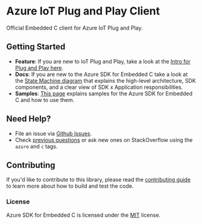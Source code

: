 # Azure IoT Plug and Play Client

Official Embedded C client for Azure IoT Plug and Play.

## Getting Started

- **Feature**: If you are new to IoT Plug and Play, take a look at the [Intro for Plug and Play here](https://docs.microsoft.com/en-us/azure/iot-pnp/overview-iot-plug-and-play).
- **Docs**: If you are new to the Azure SDK for Embedded C take a look at the [State Machine diagram](https://github.com/Azure/azure-sdk-for-c/blob/master/sdk/docs/iot/mqtt_state_machine.md#iot-hub) that explains the high-level architecture, SDK components, and a clear view of SDK x Application responsibilities.
- **Samples**: [This page](https://github.com/Azure/azure-sdk-for-c/blob/master/sdk/samples/iot/) explains samples for the Azure SDK for Embedded C and how to use them.

## Need Help?

- File an issue via [Github Issues](https://github.com/Azure/azure-sdk-for-c/issues/new/choose).
- Check [previous questions](https://stackoverflow.com/questions/tagged/azure+c) or ask new ones on StackOverflow using
  the `azure` and `c` tags.

## Contributing

If you'd like to contribute to this library, please read the [contributing guide][azure_sdk_for_c_contributing] to learn more about how to build and test the code.

### License

Azure SDK for Embedded C is licensed under the [MIT][azure_sdk_for_c_license] license.

<!-- LINKS -->
[azure_sdk_for_c_contributing]: https://github.com/Azure/azure-sdk-for-c/blob/master/CONTRIBUTING.md
[azure_sdk_for_c_license]: https://github.com/Azure/azure-sdk-for-c/blob/master/LICENSE
